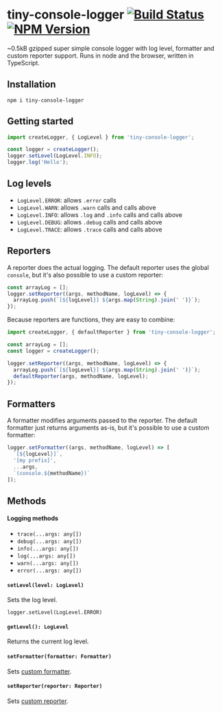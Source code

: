# tiny-console-logger [![Build Status](https://travis-ci.org/marcelbeumer/tiny-console-logger.svg?branch=master)](https://travis-ci.org/marcelbeumer/tiny-console-logger) [![NPM Version](https://flat.badgen.net/npm/v/tiny-console-logger/latest)](https://www.npmjs.com/package/tiny-console-logger)

~0.5kB gzipped super simple console logger with log level, formatter and custom reporter support. Runs in node and the browser, written in TypeScript.

## Installation

```
npm i tiny-console-logger
```

## Getting started

```ts
import createLogger, { LogLevel } from 'tiny-console-logger';

const logger = createLogger();
logger.setLevel(LogLevel.INFO);
logger.log('Hello');
```

## Log levels

- `LogLevel.ERROR`: allows `.error` calls
- `LogLevel.WARN`: allows `.warn` calls and calls above
- `LogLevel.INFO`: allows `.log` and `.info` calls and calls above
- `LogLevel.DEBUG`: allows `.debug` calls and calls above
- `LogLevel.TRACE`: allows `.trace` calls and calls above

## Reporters

A reporter does the actual logging. The default reporter uses the global `console`, but it's also possible to use a custom reporter:

```ts
const arrayLog = [];
logger.setReporter((args, methodName, logLevel) => {
  arrayLog.push(`[${logLevel}] ${args.map(String).join(' ')}`);
});
```

Because reporters are functions, they are easy to combine:

```ts
import createLogger, { defaultReporter } from 'tiny-console-logger';

const arrayLog = [];
const logger = createLogger();

logger.setReporter((args, methodName, logLevel) => {
  arrayLog.push(`[${logLevel}] ${args.map(String).join(' ')}`);
  defaultReporter(args, methodName, logLevel);
});
```

## Formatters

A formatter modifies arguments passed to the reporter. The default formatter just returns arguments as-is, but it's possible to use a custom formatter:

```ts
logger.setFormatter((args, methodName, logLevel) => [
  `[${logLevel}]`,
  '[my prefix]',
  ...args,
  `(console.${methodName})`
]);
```

## Methods

#### Logging methods

- `trace(...args: any[])`
- `debug(...args: any[])`
- `info(...args: any[])`
- `log(...args: any[])`
- `warn(...args: any[])`
- `error(...args: any[])`

#### `setLevel(level: LogLevel)`

Sets the log level.

```
logger.setLevel(LogLevel.ERROR)
```

#### `getLevel(): LogLevel`

Returns the current log level.

#### `setFormatter(formatter: Formatter)`

Sets [custom formatter](#formatters).

#### `setReporter(reporter: Reporter)`

Sets [custom reporter](#reporters).

